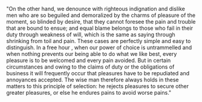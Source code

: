 "On the other hand, we denounce with righteous indignation 
and dislike men who are so beguiled and demoralized by the 
charms of pleasure of the moment, so blinded by desire, that
 they cannot foresee the pain and trouble that are bound to 
 ensue; and equal blame belongs to those who fail in their 
 duty through weakness of will, which is the same as saying 
 through shrinking from toil and pain. These cases are 
 perfectly simple and easy to distinguish. In a free hour
 , when our power of choice is untrammelled and when nothing 
 prevents our being able to do what we like best, every 
 pleasure is to be welcomed and every pain avoided. But in 
 certain circumstances and owing to the claims of duty or 
 the obligations of business it will frequently occur that
 pleasures have to be repudiated and annoyances accepted.
  The wise man therefore always holds in these matters to 
  this principle of selection: he rejects pleasures to 
  secure other greater pleasures, or else he endures pains 
  to avoid worse pains."